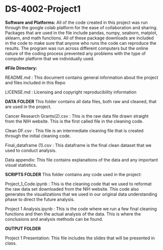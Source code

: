 # DS-4002-Project1

**Software and Platforms:**
All of the code created in this project was run through the google colab platform for the ease of collaboration and sharing. Packages that are used in the file include pandas, numpy, seaborn, matplot, sklearn, and math functions. All of these package downloads are included in the code to make sure that anyone who runs the code can reproduce the results. The program was run across different computers but the online nature of the coding process prevented any problems with the type of computer platform that we individually used. 


**#File Directory:**

README.md : This document contains general information about the project and files included in this Repo

LICENSE.md : Licensing and copyright reproducibility information

**DATA FOLDER**
This folder contains all data files, both raw and cleaned, that are used in the project.

Cancer Research Grants(2).csv : This is the raw data file drawn straight from the NIH website. This is the first called file in the cleaning code. 

Clean DF.csv : This file is an intermediate cleaning file that is created through the initial cleaning code. 

Final_dataframe (1).csv : This dataframe is the final clean dataset that we used to conduct analysis. 

Data appendix: This file contains explanations of the data and any important visual statistics.

**SCRIPTS FOLDER**
This folder contains any code used in the project:

Project_1_Code.ipynb : This is the cleaning code that we used to reformat the raw data set downloaded from the NIH website. This code also generates the visualizations that we used in our original data understanding phase to direct the future analysis.

Project 1 Analysis.ipynb : This is the code where we run a few final cleaning functions and then the actual analysis of the data. This is where the conclusions and analysis methods can be found.

**OUTPUT FOLDER**


Project 1 Presentation: This file includes the slides that will be presented in class. 
